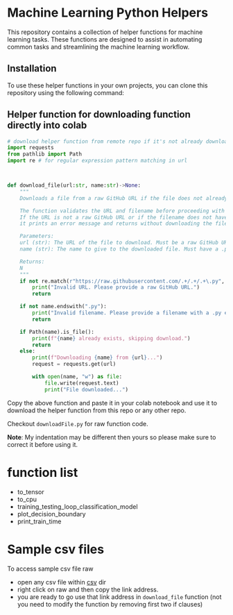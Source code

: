 # Machine Learning Python Helpers

This repository contains a collection of helper functions for machine learning tasks. These functions are designed to assist in automating common tasks and streamlining the machine learning workflow.

## Installation

To use these helper functions in your own projects, you can clone this repository using the following command:

## Helper function for downloading function directly into colab

```py
# download helper function from remote repo if it's not already downloaded
import requests
from pathlib import Path
import re # for regular expression pattern matching in url



def download_file(url:str, name:str)->None:
    """
    Downloads a file from a raw GitHub URL if the file does not already exist.

    The function validates the URL and filename before proceeding with the download.
    If the URL is not a raw GitHub URL or if the filename does not have a .py extension,
    it prints an error message and returns without downloading the file.

    Parameters:
    url (str): The URL of the file to download. Must be a raw GitHub URL.
    name (str): The name to give to the downloaded file. Must have a .py extension.

    Returns:
    N
    """
    if not re.match(r"https://raw.githubusercontent.com/.+/.+/.+\.py", url):
        print("Invalid URL. Please provide a raw GitHub URL.")
        return

    if not name.endswith(".py"):
        print("Invalid filename. Please provide a filename with a .py extension.")
        return

    if Path(name).is_file():
        print(f"{name} already exists, skipping download.")
        return
    else:
        print(f"Downloading {name} from {url}...")
        request = requests.get(url)

        with open(name, "w") as file:
            file.write(request.text)
            print("File downloaded...")

```

Copy the above function and paste it in your colab notebook and use it to download the helper function from this repo or any other repo.

Checkout `downloadFile.py` for raw function code.

**Note**: My indentation may be different then yours so please make sure to correct it before using it.

# function list

- to_tensor
- to_cpu
- training_testing_loop_classification_model
- plot_decision_boundary
- print_train_time


# Sample csv files

To access sample csv file raw
- open any csv file within [csv]("./csv") dir
- right click on raw and then copy the link address.
- you are ready to go use that link address in `download_file` function (not you need to modify the function by removing first two if clauses)
